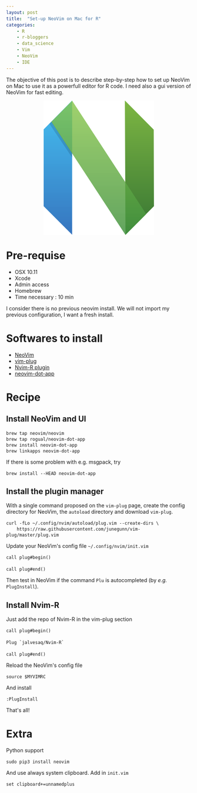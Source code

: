 ```yaml
---
layout: post
title:  "Set-up NeoVim on Mac for R"
categories: 
    - R 
    - r-bloggers
    - data_science
    - Vim
    - NeoVim
    - IDE
---
```


The objective of this post is to describe step-by-step how to set up NeoVim on Mac to use it as a powerfull editor for R code.
I need also a gui version of NeoVim for fast editing.

<img src="/assets/neovim-mark.png" title="NeoVim mark" style="display: block; margin: auto;" />

# Pre-requise

- OSX 10.11
- Xcode
- Admin access
- Homebrew
- Time necessary : 10 min

I consider there is no previous neovim install. We will not import my previous configuration, I want a fresh install.

# Softwares to install

- [NeoVim](https://github.com/neovim/neovim)
- [vim-plug](https://github.com/junegunn/vim-plug)
- [Nvim-R plugin](https://github.com/jalvesaq/Nvim-R)
- [neovim-dot-app](https://github.com/rogual/neovim-dot-app)

# Recipe

## Install NeoVim and UI

```
brew tap neovim/neovim
brew tap rogual/neovim-dot-app
brew install neovim-dot-app
brew linkapps neovim-dot-app
```

If there is some problem with e.g. msgpack, try

```
brew install --HEAD neovim-dot-app
```

## Install the plugin manager

With a single command proposed on the `vim-plug` page, create the config directory for NeoVim, the `autoload` directory and download `vim-plug`.

```
curl -fLo ~/.config/nvim/autoload/plug.vim --create-dirs \
    https://raw.githubusercontent.com/junegunn/vim-plug/master/plug.vim
```

Update your NeoVim's config file `~/.config/nvim/init.vim`

```
call plug#begin()

call plug#end()
```

Then test in NeoVim if the command `Plu` is autocompleted (by *e.g.* `PlugInstall`).

## Install Nvim-R

Just add the repo of Nvim-R in the vim-plug section

```
call plug#begin()

Plug `jalvesaq/Nvim-R`

call plug#end()
```

Reload the NeoVim's config file

```
source $MYVIMRC
```

And install

```
:PlugInstall
```

That's all!

# Extra

Python support 

```
sudo pip3 install neovim
```

And use always system clipboard. Add in `init.vim`

```
set clipboard+=unnamedplus
```

